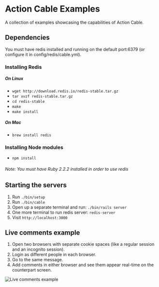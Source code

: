 # Action Cable Examples

A collection of examples showcasing the capabilities of Action Cable.

## Dependencies

You must have redis installed and running on the default port:6379 (or configure it in config/redis/cable.yml).

### Installing Redis
##### On Linux
* `wget http://download.redis.io/redis-stable.tar.gz`
* `tar xvzf redis-stable.tar.gz`
* `cd redis-stable`
* `make`
* `make install`

##### On Mac
* `brew install redis`

### Installing Node modules

* `npm install`


###### Note: You must have Ruby 2.2.2 installed in order to use redis

## Starting the servers

1. Run `./bin/setup`
2. Run `./bin/cable`
3. Open up a separate terminal and run: `./bin/rails server`
4. One more terminal to run redis server: `redis-server`
4. Visit `http://localhost:3000`

## Live comments example

1. Open two browsers with separate cookie spaces (like a regular session and an incognito session). 
2. Login as different people in each browser. 
3. Go to the same message.
4. Add comments in either browser and see them appear real-time on the counterpart screen.

![Live comments example](/example.gif?raw=true "Live comments example")
